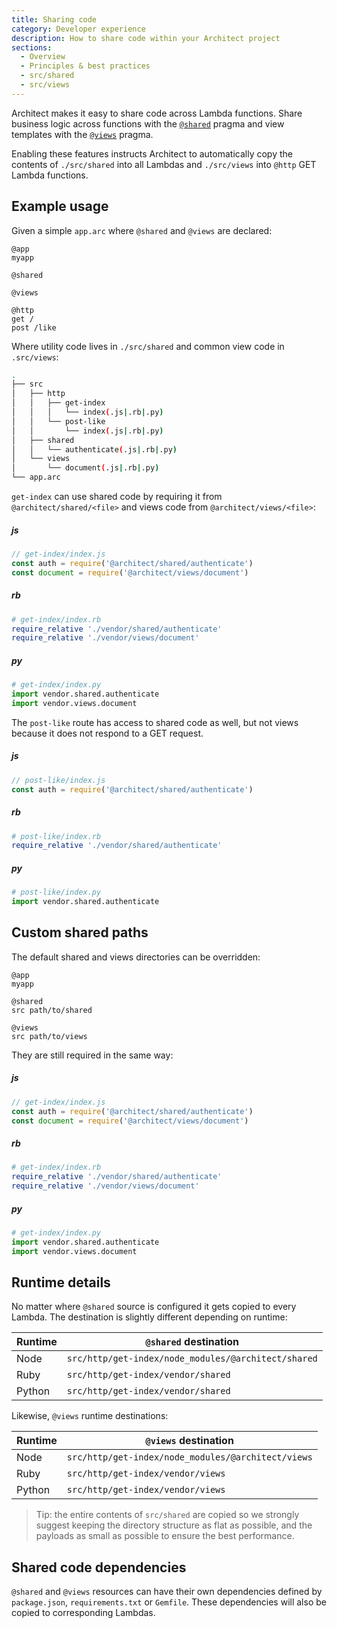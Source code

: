 ```yaml
---
title: Sharing code
category: Developer experience
description: How to share code within your Architect project
sections:
  - Overview
  - Principles & best practices
  - src/shared
  - src/views
---
```


Architect makes it easy to share code across Lambda functions. Share business logic across functions with the [`@shared`](../../reference/project-manifest/shared) pragma and view templates with the [`@views`](../../reference/project-manifest/views) pragma.

Enabling these features instructs Architect to automatically copy the contents of `./src/shared` into all Lambdas and `./src/views` into `@http` GET Lambda functions.

## Example usage

Given a simple `app.arc` where `@shared` and `@views` are declared:

```arc
@app
myapp

@shared

@views

@http
get /
post /like
```

Where utility code lives in `./src/shared` and common view code in `.src/views`:

```bash
.
├── src
│   ├── http
│   │   ├── get-index
│   │   │   └── index(.js|.rb|.py)
│   │   └── post-like
│   │       └── index(.js|.rb|.py)
│   ├── shared
│   │   └── authenticate(.js|.rb|.py)
│   └── views
│       └── document(.js|.rb|.py)
└── app.arc
```

`get-index` can use shared code by requiring it from `@architect/shared/<file>` and views code from `@architect/views/<file>`:

<arc-viewer default-tab=js>
<div slot=contents>

<arc-tab label=js>
<h5>js</h5>
<div slot=content>

```javascript
// get-index/index.js
const auth = require('@architect/shared/authenticate')
const document = require('@architect/views/document')
```

</div>
</arc-tab>

<arc-tab label=rb>
<h5>rb</h5>
<div slot=content>

```ruby
# get-index/index.rb
require_relative './vendor/shared/authenticate'
require_relative './vendor/views/document'
```

</div>
</arc-tab>

<arc-tab label=py>
<h5>py</h5>
<div slot=content>

```python
# get-index/index.py
import vendor.shared.authenticate
import vendor.views.document
```

</div>
</arc-tab>

</div>
</arc-viewer>

The `post-like` route has access to shared code as well, but not views because it does not respond to a GET request.

<arc-viewer default-tab=js>
<div slot=contents>

<arc-tab label=js>
<h5>js</h5>
<div slot=content>

```javascript
// post-like/index.js
const auth = require('@architect/shared/authenticate')
```

</div>
</arc-tab>

<arc-tab label=rb>
<h5>rb</h5>
<div slot=content>

```ruby
# post-like/index.rb
require_relative './vendor/shared/authenticate'
```

</div>
</arc-tab>

<arc-tab label=py>
<h5>py</h5>
<div slot=content>

```python
# post-like/index.py
import vendor.shared.authenticate
```

</div>
</arc-tab>

</div>
</arc-viewer>

## Custom shared paths

The default shared and views directories can be overridden:

```arc
@app
myapp

@shared
src path/to/shared

@views
src path/to/views
```

They are still required in the same way:

<arc-viewer default-tab=js>
<div slot=contents>

<arc-tab label=js>
<h5>js</h5>
<div slot=content>

```javascript
// get-index/index.js
const auth = require('@architect/shared/authenticate')
const document = require('@architect/views/document')
```

</div>
</arc-tab>

<arc-tab label=rb>
<h5>rb</h5>
<div slot=content>

```ruby
# get-index/index.rb
require_relative './vendor/shared/authenticate'
require_relative './vendor/views/document'
```

</div>
</arc-tab>

<arc-tab label=py>
<h5>py</h5>
<div slot=content>

```python
# get-index/index.py
import vendor.shared.authenticate
import vendor.views.document
```

</div>
</arc-tab>

</div>
</arc-viewer>

## Runtime details

No matter where `@shared` source is configured it gets copied to every Lambda. The destination is slightly different depending on runtime:

| Runtime | `@shared` destination |
| --- | --- |
| Node | `src/http/get-index/node_modules/@architect/shared` |
| Ruby | `src/http/get-index/vendor/shared` |
| Python | `src/http/get-index/vendor/shared` |

Likewise, `@views` runtime destinations:

| Runtime | `@views` destination |
| --- | --- |
| Node | `src/http/get-index/node_modules/@architect/views` |
| Ruby | `src/http/get-index/vendor/views` |
| Python | `src/http/get-index/vendor/views` |

> Tip: the entire contents of `src/shared` are copied so we strongly suggest keeping the directory structure as flat as possible, and the payloads as small as possible to ensure the best performance.

## Shared code dependencies

`@shared` and `@views` resources can have their own dependencies defined by `package.json`, `requirements.txt` or `Gemfile`. These dependencies will also be copied to corresponding Lambdas.
